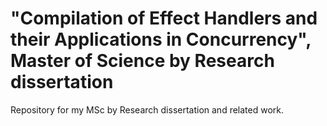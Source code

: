 # "Compilation of Effect Handlers and their Applications in Concurrency", Master of Science by Research dissertation
Repository for my MSc by Research dissertation and related work.
